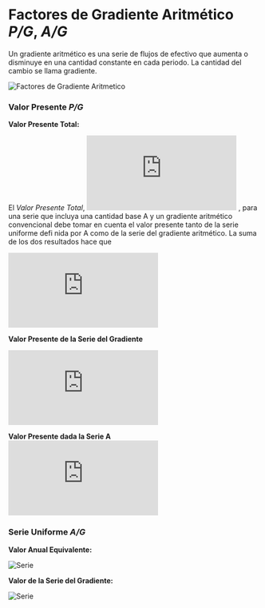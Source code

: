 # Factores de Gradiente Aritmético _P/G_, _A/G_

Un gradiente aritmético es una serie de flujos de efectivo que aumenta o disminuye en una cantidad constante en cada periodo. La cantidad del cambio se llama gradiente.

![Factores de Gradiente Aritmetico](https://i.ibb.co/3dcx4dK/Factores-de-Gradiente-Aritmetico.png)

### Valor Presente _P/G_

**Valor Presente Total:**

El _Valor Presente Total_,  ![Valor Presente Total](http://latex.codecogs.com/gif.latex?P_T) , para una serie que incluya una cantidad base A y un gradiente aritmético convencional debe tomar en cuenta el valor presente tanto de la serie uniforme defi nida por A como de la serie del gradiente aritmético. La suma de los dos resultados hace que

![Valor Presente](http://latex.codecogs.com/gif.latex?P_T%5C%3A%3D%5C%3AP_A%5C%3A&plus;%5C%3AP_G)


**Valor Presente de la Serie del Gradiente**

![Factores de Gradiente P/G](http://latex.codecogs.com/gif.latex?P_%7B%5Cleft%28G%5Cright%29%7D%5C%3A%3D%5C%3A%5Cfrac%7BG%7D%7Bi%7D%5Ccdot%20%5C%3A%5Cleft%28%5Cfrac%7B%5Cleft%281&plus;i%5Cright%29%5En-1%7D%7Bi%5Ccdot%20%5C%3A%5Cleft%281&plus;i%5Cright%29%5En%7D-%5Cfrac%7Bn%7D%7B%5Cleft%281&plus;i%5Cright%29%5En%7D%5Cright%29)

**Valor Presente dada la Serie A**
![Valor Presente dada la Serie A](http://latex.codecogs.com/gif.latex?P_%7B%5Cleft%28A%5Cright%29%7D%5C%3A%3D%5C%3AA%5Ccdot%20%5Cleft%28%5Cfrac%7B%5Cleft%281&plus;i%5Cright%29%5En-1%7D%7Bi%5Ccdot%20%5Cleft%281&plus;i%5Cright%29%5En%7D%5Cright%29)

### Serie Uniforme _A/G_

**Valor Anual Equivalente:**

![Serie](http://latex.codecogs.com/gif.latex?A_{(T)}%5C%3A%3D%5C%3AA_A%5C%3A&plus;%5C%3AA_G)

**Valor de la Serie del Gradiente:**

![Serie](http://latex.codecogs.com/gif.latex?A_{(G)}%5C%3A%3D%5C%3AG%5Ccdot%20%5Cleft%28%5Cfrac%7B1%7D%7Bi%7D-%5Cfrac%7Bn%7D%7B%5Cleft%281&plus;i%5Cright%29%5En-1%7D%5Cright%29)